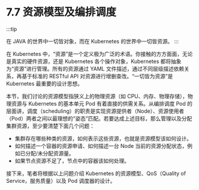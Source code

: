 # 7.7 资源模型及编排调度

:::tip <p/>
在 JAVA 的世界中一切皆对象，而在 Kubernetes 的世界中一切皆资源。
:::

在 Kubernetes 中，“资源”是一个定义极为广泛的术语。你接触的方方面面，无论是真实的硬件资源，还是 Kubernetes 各个操作对象，Kubernetes 都将抽象为“资源”进行管理。所有的资源通过 YAML 文件描述，通过不同层级描述依赖关系，再基于标准的 RESTful API 对资源进行增删查改。“一切皆为资源”是 Kubernetes 最重要的设计思想。

本节，我们讨论的资源模型指狭义上的物理资源（如 CPU、内存、物理存储），物理资源与 Kubernetes 的基本单元 Pod 有着直接的供需关系。从编排调度 Pod 的层面讲，调度（scheduling）的职责是实现资源提供者（Node）、资源使用者（Pod）两者之间以最理想的“姿态”匹配。若要达成上述目标，那么管理以及分配集群资源，至少要清楚下面几个问题：

- 集群存在哪些种类的资源，如何表示这些资源，也就是资源模型该如何设计。
- 如何描述一个容器的资源申请、如何描述一台 Node 当前的资源分配状态，例如已分配/未分配资源量。
- 如果节点资源不足了，节点中的容器该如何处理。

接下来，笔者将根据以上问题介绍 Kubernetes 的资源模型、QoS（Quality of Service，服务质量）以及 Pod 调度器的设计。